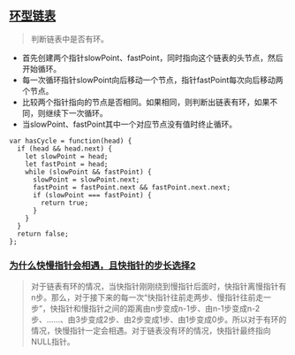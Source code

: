 ## [环型链表](https://leetcode.cn/problems/linked-list-cycle/)
> 判断链表中是否有环。

- 首先创建两个指针slowPoint、fastPoint，同时指向这个链表的头节点，然后开始循环。
- 每一次循环指针slowPoint向后移动一个节点，指针fastPoint每次向后移动两个节点。
- 比较两个指针指向的节点是否相同。如果相同，则判断出链表有环，如果不同，则继续下一次循环。
- 当slowPoint、fastPoint其中一个对应节点没有值时终止循环。
```
var hasCycle = function(head) {
  if (head && head.next) {
    let slowPoint = head;
    let fastPoint = head;
    while (slowPoint && fastPoint) {
      slowPoint = slowPoint.next;
      fastPoint = fastPoint.next && fastPoint.next.next;
      if (slowPoint === fastPoint) {
        return true;
      }
    }
  }
  return false;
};
```
### [为什么快慢指针会相遇，且快指针的步长选择2](https://www.pianshen.com/article/6467918110/)
> 对于链表有环的情况，当快指针刚刚绕到慢指针后面时，快指针离慢指针有n步。那么，对于接下来的每一次“快指针往前走两步、慢指针往前走一步”，快指针和慢指针之间的距离由n步变成n-1步、由n-1步变成n-2步、……、由3步变成2步、由2步变成1步、由1步变成0步。所以对于有环的情况，快慢指针一定会相遇。对于链表没有环的情况，快指针最终指向NULL指针。